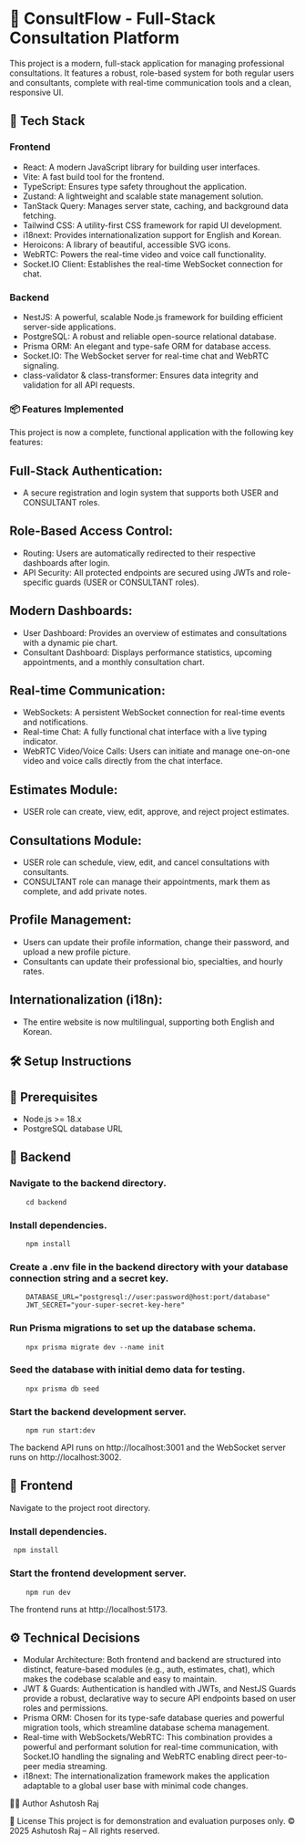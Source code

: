 
# 📘 ConsultFlow - Full-Stack Consultation Platform
This project is a modern, full-stack application for managing professional consultations. It features a robust, role-based system for both regular users and consultants, complete with real-time communication tools and a clean, responsive UI.

## 🔧 Tech Stack

### Frontend
- React: A modern JavaScript library for building user interfaces.
- Vite: A fast build tool for the frontend.
- TypeScript: Ensures type safety throughout the application.
- Zustand: A lightweight and scalable state management solution.
- TanStack Query: Manages server state, caching, and background data fetching.
- Tailwind CSS: A utility-first CSS framework for rapid UI development.
- i18next: Provides internationalization support for English and Korean.
- Heroicons: A library of beautiful, accessible SVG icons.
- WebRTC: Powers the real-time video and voice call functionality.
- Socket.IO Client: Establishes the real-time WebSocket connection for chat.

### Backend
- NestJS: A powerful, scalable Node.js framework for building efficient server-side applications.
- PostgreSQL: A robust and reliable open-source relational database.
- Prisma ORM: An elegant and type-safe ORM for database access.
- Socket.IO: The WebSocket server for real-time chat and WebRTC signaling.
- class-validator & class-transformer: Ensures data integrity and validation for all API requests.

### 📦 Features Implemented

This project is now a complete, functional application with the following key features:

## Full-Stack Authentication:
- A secure registration and login system that supports both USER and CONSULTANT roles.

## Role-Based Access Control:
- Routing: Users are automatically redirected to their respective dashboards after login.
- API Security: All protected endpoints are secured using JWTs and role-specific guards (USER or CONSULTANT roles).

## Modern Dashboards:
- User Dashboard: Provides an overview of estimates and consultations with a dynamic pie chart.
- Consultant Dashboard: Displays performance statistics, upcoming appointments, and a monthly consultation chart.

## Real-time Communication:
- WebSockets: A persistent WebSocket connection for real-time events and notifications.
- Real-time Chat: A fully functional chat interface with a live typing indicator.
- WebRTC Video/Voice Calls: Users can initiate and manage one-on-one video and voice calls directly from the chat interface.

## Estimates Module:
- USER role can create, view, edit, approve, and reject project estimates.

## Consultations Module:
- USER role can schedule, view, edit, and cancel consultations with consultants.
- CONSULTANT role can manage their appointments, mark them as complete, and add private notes.

## Profile Management:
- Users can update their profile information, change their password, and upload a new profile picture.
- Consultants can update their professional bio, specialties, and hourly rates.

## Internationalization (i18n):
- The entire website is now multilingual, supporting both English and Korean.

## 🛠️ Setup Instructions

## 🔹 Prerequisites
- Node.js >= 18.x
- PostgreSQL database URL

## 🔹 Backend

### Navigate to the backend directory.
```
    cd backend
```

### Install dependencies.
```
    npm install
```
### Create a .env file in the backend directory with your database connection string and a secret key.
```
    DATABASE_URL="postgresql://user:password@host:port/database"
    JWT_SECRET="your-super-secret-key-here"
```
### Run Prisma migrations to set up the database schema.
```
    npx prisma migrate dev --name init
```
### Seed the database with initial demo data for testing.
```
    npx prisma db seed
```
### Start the backend development server.
```
    npm run start:dev
```
 The backend API runs on http://localhost:3001 and the WebSocket server runs on http://localhost:3002.

## 🔹 Frontend

Navigate to the project root directory.

### Install dependencies.

   ``` npm install```

### Start the frontend development server.
```
    npm run dev
```
The frontend runs at http://localhost:5173.

## ⚙️ Technical Decisions

- Modular Architecture: Both frontend and backend are structured into distinct, feature-based modules (e.g., auth, estimates, chat), which makes the codebase scalable and easy to maintain.
- JWT & Guards: Authentication is handled with JWTs, and NestJS Guards provide a robust, declarative way to secure API endpoints based on user roles and permissions.
- Prisma ORM: Chosen for its type-safe database queries and powerful migration tools, which streamline database schema management.
- Real-time with WebSockets/WebRTC: This combination provides a powerful and performant solution for real-time communication, with Socket.IO handling the signaling and WebRTC enabling direct peer-to-peer media streaming.
- i18next: The internationalization framework makes the application adaptable to a global user base with minimal code changes.

👨‍💻 Author
Ashutosh Raj

📄 License
This project is for demonstration and evaluation purposes only.
© 2025 Ashutosh Raj – All rights reserved.


